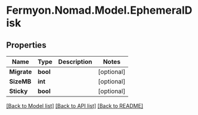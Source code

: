 # Fermyon.Nomad.Model.EphemeralDisk

## Properties

Name | Type | Description | Notes
------------ | ------------- | ------------- | -------------
**Migrate** | **bool** |  | [optional] 
**SizeMB** | **int** |  | [optional] 
**Sticky** | **bool** |  | [optional] 

[[Back to Model list]](../README.md#documentation-for-models) [[Back to API list]](../README.md#documentation-for-api-endpoints) [[Back to README]](../README.md)


